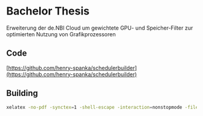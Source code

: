# Bachelor Thesis

Erweiterung der de.NBI Cloud um gewichtete GPU- und Speicher-Filter zur optimierten Nutzung von Grafikprozessoren

## Code
[https://github.com/henry-spanka/schedulerbuilder](https://github.com/henry-spanka/schedulerbuilder)

## Building

```bash
xelatex -no-pdf -synctex=1 -shell-escape -interaction=nonstopmode -file-line-error -recorder -output-directory="build" "Main.tex"
````
